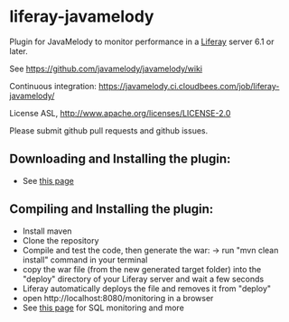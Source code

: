 liferay-javamelody
=========================

Plugin for JavaMelody to monitor performance in a [Liferay](http://www.liferay.com/) server 6.1 or later.

See https://github.com/javamelody/javamelody/wiki

Continuous integration: https://javamelody.ci.cloudbees.com/job/liferay-javamelody/

License ASL, http://www.apache.org/licenses/LICENSE-2.0

Please submit github pull requests and github issues.


Downloading and Installing the plugin:
---------------------------------------
 - See [this page](https://github.com/javamelody/javamelody/wiki/LiferayPlugin)


Compiling and Installing the plugin:
---------------------------------------
 - Install maven
 - Clone the repository
 - Compile and test the code, then generate the war:
	-> run "mvn clean install" command in your terminal
 - copy the war file (from the new generated target folder) into the "deploy" directory of your Liferay server and wait a few seconds
 - Liferay automatically deploys the file and removes it from "deploy" 
 - open http://localhost:8080/monitoring in a browser
 - See [this page](https://github.com/javamelody/javamelody/wiki/LiferayPlugin) for SQL monitoring and more

